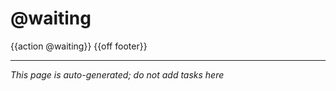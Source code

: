# @waiting

{{action @waiting}}
{{off footer}}

---- 
*This page is auto-generated; do not add tasks here*
